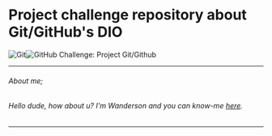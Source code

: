 # Project challenge repository about Git/GitHub's DIO



![Git](https://img.shields.io/badge/-Git-05122A?style=flat&logo=git)![GitHub](https://img.shields.io/badge/-GitHub-05122A?style=flat&logo=github) Challenge: Project Git/Github

------

###### About me; 

###### Hello dude, how about u? I'm Wanderson and you can know-me [here](https://github.com/wandersoncsouza).

------


